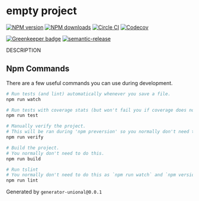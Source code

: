 # empty project

[![NPM version][npm-image]][npm-url]
[![NPM downloads][downloads-image]][downloads-url]
[![Circle CI][circleci-image]][circleci-url]
[![Codecov][codecov-image]][codecov-url]

[![Greenkeeper badge][green-keeper-image]][green-keeper-url]
[![semantic-release][semantic-release-image]][semantic-release-url]

DESCRIPTION

## Npm Commands

There are a few useful commands you can use during development.

```sh
# Run tests (and lint) automatically whenever you save a file.
npm run watch

# Run tests with coverage stats (but won't fail you if coverage does not meet criteria)
npm run test

# Manually verify the project.
# This will be ran during 'npm preversion' so you normally don't need to run this yourself.
npm run verify

# Build the project.
# You normally don't need to do this.
npm run build

# Run tslint
# You normally don't need to do this as `npm run watch` and `npm version` will automatically run lint for you.
npm run lint
```

Generated by `generator-unional@0.0.1`

[npm-image]: https://img.shields.io/npm/v/empty-project.svg?style=flat
[npm-url]: https://npmjs.org/package/empty-project
[downloads-image]: https://img.shields.io/npm/dm/empty-project.svg?style=flat
[downloads-url]: https://npmjs.org/package/empty-project
[codecov-image]: https://codecov.io/gh/unional/empty-project/branch/master/graph/badge.svg
[codecov-url]: https://codecov.io/gh/unional/empty-project
[green-keeper-image]:
https://badges.greenkeeper.io/unional/empty-project.svg
[green-keeper-url]:https://greenkeeper.io/
[semantic-release-image]:https://img.shields.io/badge/%20%20%F0%9F%93%A6%F0%9F%9A%80-semantic--release-e10079.svg
[semantic-release-url]:https://github.com/semantic-release/semantic-release
[circleci-image]: https://circleci.com/gh/unional/empty-project/tree/master.svg?style=shield
[circleci-url]: https://circleci.com/gh/unional/empty-project/tree/master

